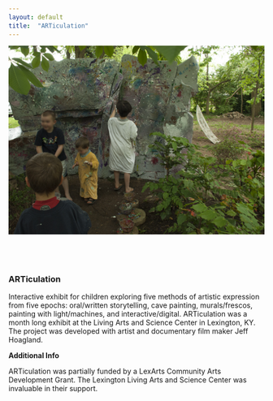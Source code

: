 ```yaml
---
layout: default
title:  "ARTiculation"
---
```


<div class="right">
  <div class="row">
    <div class="col-xs-12">
    </div>
      <div class="col-xs-12" style="padding-bottom:20px">
        <img src="/images/articulationTwo.jpg" class="img-responsive" alt="Articulation" style="padding-bottom: 2rem; max-width:100%">
      </div>
    </div>
  <h3 align="left">ARTiculation</h3>
  <p>Interactive exhibit for children exploring five methods of artistic expression from five epochs: oral/written storytelling, cave painting, murals/frescos, painting with light/machines, and interactive/digital. ARTiculation was a month long exhibit at the Living Arts and Science Center in Lexington, KY. The project was developed with artist and documentary film maker Jeff Hoagland.</p>
  <b>Additional Info</b>
  <p>ARTiculation was partially funded by a LexArts Community Arts Development Grant. The Lexington Living Arts and Science Center was invaluable in their support.</p>
</div>
